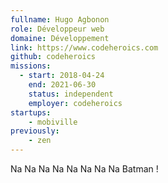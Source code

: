 ```yaml
---
fullname: Hugo Agbonon
role: Développeur web
domaine: Développement
link: https://www.codeheroics.com
github: codeheroics
missions:
  - start: 2018-04-24
    end: 2021-06-30
    status: independent
    employer: codeheroics
startups:
    - mobiville
previously:
    - zen
---
```


Na Na Na Na Na Na Na Na Batman !
